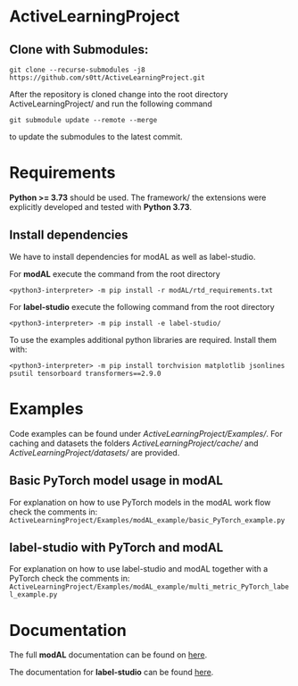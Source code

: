 # ActiveLearningProject

## Clone with Submodules: 
```
git clone --recurse-submodules -j8 https://github.com/s0tt/ActiveLearningProject.git
```
After the repository is cloned change into the root directory ActiveLearningProject/ and run the following command
```
git submodule update --remote --merge
```
to update the submodules to the latest commit. 
# Requirements 

**Python >= 3.73** should be used. The framework/ the extensions were explicitly developed and tested with **Python 3.73**.
## Install dependencies 
We have to install dependencies for modAL as well as label-studio. 

For **modAL** execute the command from the root directory
```
<python3-interpreter> -m pip install -r modAL/rtd_requirements.txt
```
For **label-studio** execute the following command from the root directory 
```
<python3-interpreter> -m pip install -e label-studio/
```

To use the examples additional python libraries are required. Install them with: 
```
<python3-interpreter> -m pip install torchvision matplotlib jsonlines psutil tensorboard transformers==2.9.0
```

# Examples

Code examples can be found under *ActiveLearningProject/Examples/*. For caching and datasets the folders *ActiveLearningProject/cache/* and *ActiveLearningProject/datasets/* are provided.

## Basic PyTorch model usage in modAL 

For explanation on how to use PyTorch models in the modAL work flow check the comments in: `ActiveLearningProject/Examples/modAL_example/basic_PyTorch_example.py`

## label-studio with PyTorch and modAL 

For explanation on how to use label-studio and modAL together with a PyTorch check the comments in: `ActiveLearningProject/Examples/modAL_example/multi_metric_PyTorch_label_example.py`


# Documentation 

The full **modAL** documentation can be found on [here](https://modal-python.readthedocs.io/en/latest/).

The documentation for **label-studio** can be found  [here](https://labelstud.io/guide/).




